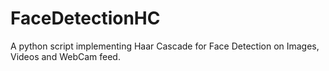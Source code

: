 # FaceDetectionHC
A python script implementing Haar Cascade for Face Detection on Images, Videos and WebCam feed.
